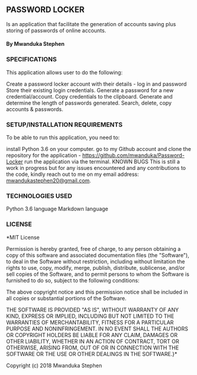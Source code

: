 ## PASSWORD LOCKER
Is an application that facilitate the generation of accounts saving plus storing of passwords of online accounts.

#### By Mwanduka Stephen
### SPECIFICATIONS
This application allows user to do the following:

Create a password locker account with their details - log in and password
Store their existing login credentials.
Generate a password for a new credential/account.
Copy credentials to the clipboard.
Generate and determine the length of passwords generated.
Search, delete, copy accounts & passwords.
### SETUP/INSTALLATION REQUIREMENTS
To be able to run this application, you need to:

install Python 3.6 on your computer.
go to my Github account and clone the repository for the application - https://github.com/mwanduka/Password-Locker
run the application via the terminal.
KNOWN BUGS
This is still a work in progress but for any issues encountered and any contributions to the code, kindly reach out to me on my email address: mwandukastephen20@gmail.com.

### TECHNOLOGIES USED
Python 3.6 language
Markdown language
### LICENSE
*MIT License

Permission is hereby granted, free of charge, to any person obtaining a copy of this software and associated documentation files (the "Software"), to deal in the Software without restriction, including without limitation the rights to use, copy, modify, merge, publish, distribute, sublicense, and/or sell copies of the Software, and to permit persons to whom the Software is furnished to do so, subject to the following conditions:

The above copyright notice and this permission notice shall be included in all copies or substantial portions of the Software.

THE SOFTWARE IS PROVIDED "AS IS", WITHOUT WARRANTY OF ANY KIND, EXPRESS OR IMPLIED, INCLUDING BUT NOT LIMITED TO THE WARRANTIES OF MERCHANTABILITY, FITNESS FOR A PARTICULAR PURPOSE AND NONINFRINGEMENT. IN NO EVENT SHALL THE AUTHORS OR COPYRIGHT HOLDERS BE LIABLE FOR ANY CLAIM, DAMAGES OR OTHER LIABILITY, WHETHER IN AN ACTION OF CONTRACT, TORT OR OTHERWISE, ARISING FROM, OUT OF OR IN CONNECTION WITH THE SOFTWARE OR THE USE OR OTHER DEALINGS IN THE SOFTWARE.}*

Copyright (c) 2018 Mwanduka Stephen
